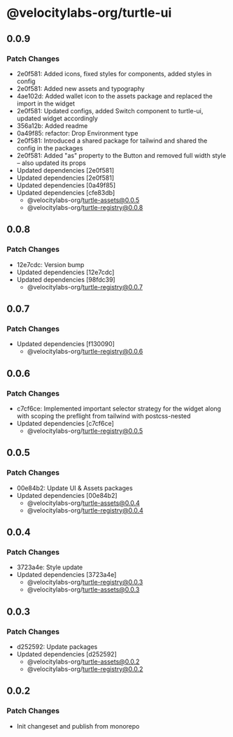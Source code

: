 # @velocitylabs-org/turtle-ui

## 0.0.9

### Patch Changes

- 2e0f581: Added icons, fixed styles for components, added styles in config
- 2e0f581: Added new assets and typography
- 4ae102d: Added wallet icon to the assets package and replaced the import in the widget
- 2e0f581: Updated configs, added Switch component to turtle-ui, updated widget accordingly
- 356a12b: Added readme
- 0a49f85: refactor: Drop Environment type
- 2e0f581: Introduced a shared package for tailwind and shared the config in the packages
- 2e0f581: Added "as" property to the Button and removed full width style – also updated its props
- Updated dependencies [2e0f581]
- Updated dependencies [2e0f581]
- Updated dependencies [0a49f85]
- Updated dependencies [cfe83db]
  - @velocitylabs-org/turtle-assets@0.0.5
  - @velocitylabs-org/turtle-registry@0.0.8

## 0.0.8

### Patch Changes

- 12e7cdc: Version bump
- Updated dependencies [12e7cdc]
- Updated dependencies [98fdc39]
  - @velocitylabs-org/turtle-registry@0.0.7

## 0.0.7

### Patch Changes

- Updated dependencies [f130090]
  - @velocitylabs-org/turtle-registry@0.0.6

## 0.0.6

### Patch Changes

- c7cf6ce: Implemented important selector strategy for the widget along with scoping the preflight from tailwind with postcss-nested
- Updated dependencies [c7cf6ce]
  - @velocitylabs-org/turtle-registry@0.0.5

## 0.0.5

### Patch Changes

- 00e84b2: Update UI & Assets packages
- Updated dependencies [00e84b2]
  - @velocitylabs-org/turtle-assets@0.0.4
  - @velocitylabs-org/turtle-registry@0.0.4

## 0.0.4

### Patch Changes

- 3723a4e: Style update
- Updated dependencies [3723a4e]
  - @velocitylabs-org/turtle-registry@0.0.3
  - @velocitylabs-org/turtle-assets@0.0.3

## 0.0.3

### Patch Changes

- d252592: Update packages
- Updated dependencies [d252592]
  - @velocitylabs-org/turtle-assets@0.0.2
  - @velocitylabs-org/turtle-registry@0.0.2

## 0.0.2

### Patch Changes

- Init changeset and publish from monorepo
